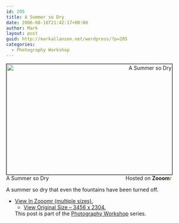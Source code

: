 ```yaml
---
id: 205
title: A Summer so Dry
date: 2006-08-16T21:42:17+00:00
author: Mark
layout: post
guid: http://markallanson.net/wordpress/?p=205
categories:
  - Photography Workshop
---
```

<div style="width: 450px; text-align: right">
  <a title="Zooomr :: Photo Sharing" href="http://beta.zooomr.com/photos/MarkAllanson/143531/"><img style="border-right: #000 1px solid; border-top: #000 1px solid; border-left: #000 1px solid; border-bottom: #000 1px solid" height="300" alt="A Summer so Dry" src="http://static.zooomr.com/images/e93449274244eeeeb88560e7582caea5938c2383.jpg" width="450" border="0" /></a><span style="float: left">A Summer so Dry</span> Hosted on <strong>Zooom<span style="color: #9eae15">r</span></strong>
</div>

A summer so dry that even the fountains have been turned off.&nbsp; 

  * [View In Zooomr (multiple sizes).](http://zooomr.com/photos/MarkAllanson/143531) 
      * [View Original Size &#8211; 3456 x 2304.](http://static.zooomr.com/images/e3caa55b33d4329839406e9ac65952571c04cd32.jpg)</ul> 
    This post is part of the [Photography Workshop](http://markallanson.net/wordpress/?cat=6) series.